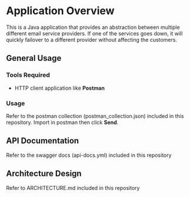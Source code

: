 # Application Overview
This is a Java application that provides an abstraction between multiple different email service providers. If one of the services goes down, it will quickly failover to a different provider without affecting the customers.

## General Usage
### Tools Required
- HTTP client application like **Postman**

### Usage
Refer to the postman collection (postman_collection.json) included in this repository. Import in postman then click **Send**.

## API Documentation
Refer to the swagger docs (api-docs.yml) included in this repository

## Architecture Design
Refer to ARCHITECTURE.md included in this repository


